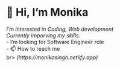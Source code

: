 <h1>👋 Hi, I’m Monika</h1>
<i class="fa fa-check-square-o" aria-hidden="true"> I’m interested in Coding, Web development</i><br>
<i class="fa fa-check-square-o" aria-hidden="true"> Currently imporving my skills.</i><br>
-  I’m looking for Software Engineer role<br>
- 📫 How to reach me<br>
 <i class="fa fa-check-square-o" aria-hidden="true" href ="https://www.linkedin.com/in/monika-singh-83474b166/"></i>br>
 <i class="fa fa-hand-o-right" aria-hidden="true">(https://monikasingh.netlify.app)</i>


